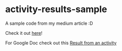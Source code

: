 # activity-results-sample
A sample code from my medium article :D

Check it out [here](https://proandroiddev.com/is-onactivityresult-deprecated-in-activity-results-api-lets-deep-dive-into-it-302d5cf6edd)!

For Google Doc check out this [Result from an activity](https://developer.android.com/training/basics/intents/result)